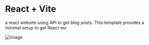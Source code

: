 # React + Vite

a react website using API to get blog posts.
This template provides a minimal setup to get React wo

![image](https://github.com/kylead10/kyle-blog/assets/101107354/9c5b4fb0-261a-4029-a630-4828b6e68326)

